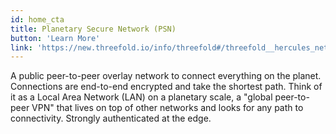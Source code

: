 ```yaml
---
id: home_cta
title: Planetary Secure Network (PSN)
button: 'Learn More'
link: 'https://new.threefold.io/info/threefold#/threefold__hercules_network'
---
```


A public peer-to-peer overlay network to connect everything on the planet. Connections are end-to-end encrypted and take the shortest path. Think of it as a Local Area Network (LAN) on a planetary scale, a "global peer-to-peer VPN" that lives on top of other networks and looks for any path to connectivity. Strongly authenticated at the edge.